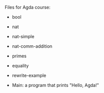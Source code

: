 Files for Agda course:

- bool

- nat
- nat-simple
- nat-comm-addition
- primes

- equality
- rewrite-example

- Main: a program that prints "Hello, Agda!"


